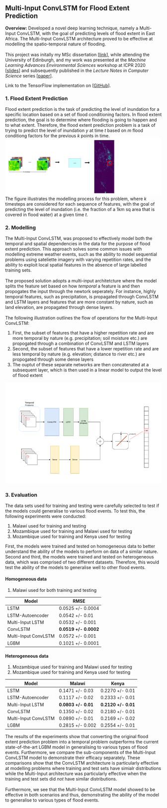 ## Multi-Input ConvLSTM for Flood Extent Prediction

**Overview:** 
Developed a novel deep learning technique, namely a Multi-Input ConvLSTM, with the goal of predicting levels of flood extent in East Africa. The Multi-Input ConvLSTM architecture proved to be effective at modelling the spatio-temporal nature of flooding.
<br><br>
This project was initally my MSc dissertation [[link](/pdf/MSc_Dissertation.pdf)], while attending the University of Edinburgh, and my work was presented at the _Machine Learning Advances Environmental Sciences_ workshop at ICPR 2020 [[slides](/pdf/ICPR_Slides.pdf)] and subsequently published in the _Lecture Notes in Computer Science_ series [[paper](https://link.springer.com/chapter/10.1007/978-3-030-68780-9_8)].

Link to the TensorFlow implementation on [[GitHub](https://github.com/leomuckley/malawi-flood-prediction)].

### 1. Flood Extent Prediction
Flood  extent  prediction  is  the  task  of  predicting  the  level  of  inundation  for  a specific  location  based  on  a  set  of  flood  conditioning  factors.  In  flood  extent prediction, the goal is to determine where flooding is going to happen and to what  extent. Therefore, the flood extent prediction problem is a task of trying to predict the level of inundation *y* at time *t* based on *m* flood conditiong factors for the previous *k* points in time. 
<br>
<img src="images/ICPR-2c.png?raw=true"/>
<br>
The figure illustrates the modelling process for this problem, where *k* timesteps are considered for each sequence of features, with the goal of predicting the level of inundation (i.e. the fraction of a 1km sq area that is covered in flood water) at a given time *t*.



### 2. Modelling

The Multi-Input ConvLSTM, was proposed to effectively model both the temporal and spatial dependencies in the data for the purpose of flood extent prediction. This approach solves some common issues with modelling extreme weather events, such as the ability to model sequential problems using sateliette imagery with varying repetition rates, and the ability to exploit local spatial features in the absence of large labelled training sets. 
<br><br>
The proposed solution adopts a multi-input architetcture where the model splits the feature set based on how *temporal* a feature is and then propogates the input through the newtork seperately. For instance, highly temporal features, such as precipitation, is propagated through ConvLSTM and LSTM layers and features that are more constant by nature, such as land elevation, are propagated through dense layers.
<br><br>
The following illustration outlines the flow of operations for the Multi-Input ConvLSTM: 
1. First, the subset of features that have a higher repetition rate and are more temporal by nature (e.g. precipitation; soil moisture etc.) are propogated through a combination of ConvLSTM and LSTM layers 
2. Second, the subset of features that have a lower repetition rate and are less temporal by nature (e.g. elevation; distance to river etc.) are propogated through some dense layers
3. The ouptut of these separate networks are then concatenated at a subsequent layer, which is then used in a linear model to output the level of flood extent
<img src="images/model.gif?raw=true"/>

### 3. Evaluation

The data sets used for training and testing were carefully selected to  test  if  the  models  could  generalise  to various flood events. To test this, the following experiments were conducted:
1.  Malawi used for training and testing
2.  Mozambique used for training and Malawi used for testing
3.  Mozambique used for training and Kenya used for testing 
 
First, the models were trained and tested on homogeneous data to better understand the ability  of  the  models  to  perform  on  data  of  a  similar  nature. Second and third,  the  models  were  trained  and  tested  on  heterogeneous  data,  which was  comprised  of  two  different  datasets. Therefore, this would test the ability of the models to generalise well to other flood events. 

#### Homogeneous data
1. Malawi used for both training and testing

Model | RMSE
------------ | -------------
LSTM | 0.0525 +/- 0.0004
LSTM-Autoencoder | 0.0542 +/- 0.01
Multi-Input LSTM | 0.0532 +/- 0.001
ConvLSTM | **0.0519 +/- 0.0002**
Multi-Input ConvLSTM | 0.0572 +/- 0.001
LGBM | 0.1021 +/- 0.0001


#### Heterogeneous data
1. Mozambique used for training and Malawi used for testing
2. Mozambique used for training and Kenya used for testing

Model | Malawi | Kenya
------------ | ------------- | --------------
LSTM | 0.1471 +/- 0.03 | 0.2270 +/- 0.01
LSTM-Autoencoder | 0.1117 +/- 0.02 | 0.2333 +/- 0.01 
Multi-Input LSTM | **0.0803 +/- 0.01** | **0.2120 +/- 0.01**
ConvLSTM | 0.1350 +/- 0.02 | 0.2180 +/- 0.01
Multi-Input ConvLSTM | 0.0890 +/- 0.01 | 0.2169 +/- 0.02
LGBM | 0.2815 +/- 0.002 | 0.2554 +/- 0.01


The results of the experiments show that converting the original flood extent prediction problem into a temporal problem outperforms the current state-of-the-art LGBM model in generalising to various types of flood events. Furthermore, we compare the sub-components of the Multi-Input ConvLSTM model to demonstrate their efficacy separately. These comparisons show that the ConvLSTM architecture is particularly effective at modelling problems where training and test sets have simialr distributions while the Multi-Input architecture was particularly effective when the training and test sets did *not* have similar distributions. 
<br><br>
Furthermore, we see that the Multi-Input ConvLSTM model showed to be effective in both scenarios and thus, demonstrating the ability of the model to generalise to various types of flood events.

